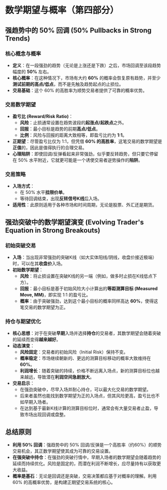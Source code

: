 # 数学期望与概率（第四部分）

## 强趋势中的 50% 回调 (50% Pullbacks in Strong Trends)

### 核心概念与概率
-   **定义**：在一段强劲的趋势（无论是上涨还是下跌）之后，市场回调至该段趋势幅度的 **50%** 左右。
-   **核心概率**：在这种情况下，市场有大约 **60%** 的概率会恢复原有趋势，并至少**测试前期的高点/低点**，而不是先触及趋势起点的止损位。
-   **交易基础**：这个 60% 的高胜率为顺势交易者提供了可靠的概率优势。

### 交易数学期望
-   **盈亏比 (Reward/Risk Ratio)**：
    -   **风险**：止损通常设置在趋势波段的**起涨点/起跌点**之外。
    -   **回报**：最小目标是趋势的前期**高点/低点**。
    -   **比例**：风险与回报的距离大致相等，即盈亏比约为 **1:1**。
-   **正期望**：尽管盈亏比仅为 1:1，但凭借 **60% 的高胜率**，这笔交易的数学期望是**正值**的，因此是值得执行的合理交易。
-   **心理陷阱**：即使回调/反弹看起来非常强劲，似乎要反转趋势，但只要它停留在 50% 水平附近，它就更可能是一个诱使交易者逆势操作的**陷阱**。

### 交易策略
-   **入场方式**：
    -   在 50% 水平**挂限价单**。
    -   等待回调结束，出现**反转信号K线**后入场。
-   **适用性**：此原则适用于各种市场和时间周期，无论是股票、外汇还是期货。

## 强劲突破中的数学期望演变 (Evolving Trader's Equation in Strong Breakouts)

### 初始突破交易
-   **入场**：当出现非常强劲的突破K线（如大实体阳线/阴线，收盘价接近极端）时，可以在其**收盘价**入场。
-   **初始数学期望**：
    -   **风险**：将止损设置在突破K线的另一端（例如，做多时止损在K线低点下方）。
    -   **回报**：最小目标是基于初始风险大小计算出的**等距测算目标 (Measured Move, MM)**，即实现 1:1 的盈亏比。
    -   **概率**：由于突破强劲，达到这个最小目标的概率同样高达 **60%**，使得这笔交易的数学期望为正。

### 持仓与期望优化
-   **核心思想**：对于在突破**早期**入场并选择**持仓**的交易者，其数学期望会随着突破的延续而变得**越来越好**。
-   **动态演变**：
    -   **风险固定**：交易者的初始风险（Initial Risk）保持不变。
    -   **概率稳定**：市场继续朝新的、更远的测算目标移动的概率大致维持在 **60%**。
    -   **利润增长**：随着突破的持续，价格不断远离入场点，新的测算目标位也越来越远，导致潜在**利润空间急剧放大**。
-   **交易启示**：
    -   在强劲突破中，尽早入场并耐心持仓，可以最大化交易的数学期望。
    -   后来者虽然也能找到数学期望为正的入场点，但其风险更高，盈亏比也不如早期入场者。
    -   在达到基于最新K线计算的测算目标位时，通常会有大量交易者止盈，导致市场出现回调或盘整。

## 总结原则
-   **利用 50% 回调**：强趋势中的 50% 回调/反弹是一个高胜率（约60%）的顺势交易机会，其正数学期望使其成为可靠的交易设置。
-   **在强突破中持仓**：在强劲的突破行情中，早期入场者的数学期望会随着趋势的延续而持续优化。风险是固定的，而潜在利润不断增长，应尽量持有以获取更大收益。
-   **概率是基石**：无论是回调还是突破，交易决策都应基于对概率的理解。利用 60% 的高概率优势，是构建正期望交易系统的核心。